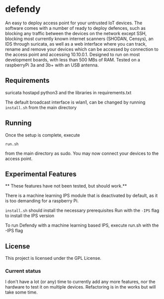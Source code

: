 # defendy
An easy to deploy access point for your untrusted IoT devices. The software comes with a number of ready to deploy defences, such as blocking any traffic between the devices on the network except SSH, blocking most currently known internet scanners (SHODAN, Censys), an IDS through suricata, as well as a web interface where you can track, rename and remove your devices which can be accessed by connection to the access point and accessing 10.10.0.1. Designed to run on most development boards, with less than 500 MBs of RAM. Tested on a raspberryPi 3a and 3b+ with an USB antenna.

## Requirements
suricata
hostapd
python3 and the libraries in requirements.txt

The default broadcast interface is wlan1, can be changed by running ```install.sh``` from the main directory

## Running

Once the setup is complete, execute 

```
run.sh
```

from the main directory as sudo. You may now connect your devices to the access point.

## Experimental Features
** These features have not been tested, but should work.**

There is a machine learning IPS module that is deactivated by default, as it is too demanding for a raspberry Pi.

```install.sh``` should install the necessary prerequisites
Run with the ```-IPS``` flag to install the IPS version

To run Defendy with a machine learning based IPS, execute run.sh with the -IPS flag

## License

This project is licensed under the GPL License.


### Current status
I don't have a lot (or any) time to currently add any more features, nor the hardware to test it on multiple devices. 
Refactoring is in the works but will take some time.